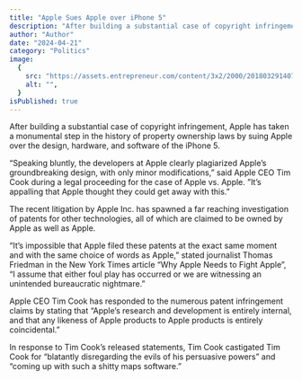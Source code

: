 ```yaml
---
title: "Apple Sues Apple over iPhone 5"
description: "After building a substantial case of copyright infringement, Apple has taken a monumental step in the history of property ownership laws by suing Apple over the design, hardware, and software of the iPhone 5."
author: "Author"
date: "2024-04-21"
category: "Politics"
image:
  {
    src: "https://assets.entrepreneur.com/content/3x2/2000/20180329140735-tim-cook.jpeg",
    alt: "",
  }
isPublished: true
---
```


After building a substantial case of copyright infringement, Apple has taken a monumental step in the history of property ownership laws by suing Apple over the design, hardware, and software of the iPhone 5.

“Speaking bluntly, the developers at Apple clearly plagiarized Apple’s groundbreaking design, with only minor modifications,” said Apple CEO Tim Cook during a legal proceeding for the case of Apple vs. Apple. ”It’s appalling that Apple thought they could get away with this.”

The recent litigation by Apple Inc. has spawned a far reaching investigation of patents for other technologies, all of which are claimed to be owned by Apple as well as Apple.

“It’s impossible that Apple filed these patents at the exact same moment and with the same choice of words as Apple,” stated journalist Thomas Friedman in the New York Times article “Why Apple Needs to Fight Apple”, “I assume that either foul play has occurred or we are witnessing an unintended bureaucratic nightmare.”

Apple CEO Tim Cook has responded to the numerous patent infringement claims by stating that “Apple’s research and development is entirely internal, and that any likeness of Apple products to Apple products is entirely coincidental.”

In response to Tim Cook’s released statements, Tim Cook castigated Tim Cook for “blatantly disregarding the evils of his persuasive powers” and “coming up with such a shitty maps software.”
